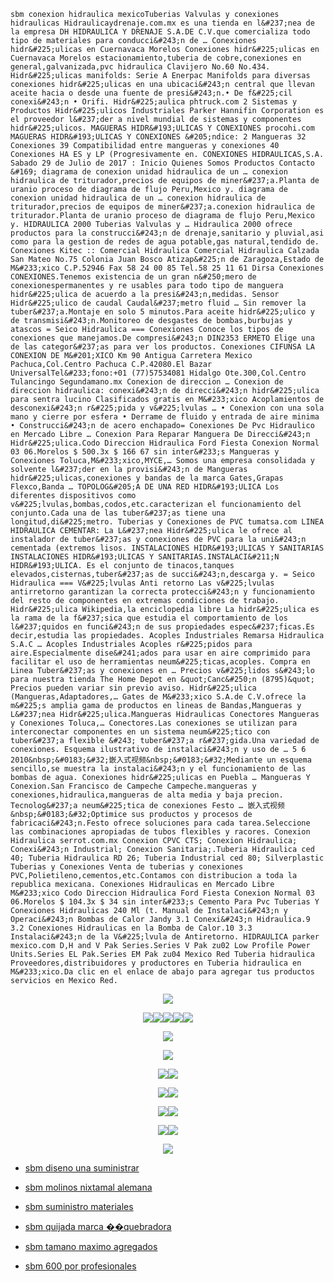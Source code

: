 
```
sbm conexion hidraulica mexicoTuberias Valvulas y conexiones hidraulicas Hidraulicaydrenaje.com.mx es una tienda en l&#237;nea de la empresa DH HIDRAULICA Y DRENAJE S.A.DE C.V.que comercializa todo tipo de materiales para conducci&#243;n de … Conexiones hidr&#225;ulicas en Cuernavaca Morelos Conexiones hidr&#225;ulicas en Cuernavaca Morelos estacionamiento,tuberia de cobre,conexiones en general,galvanizada,pvc hidraulica Clavijero No.60 No.434. Hidr&#225;ulicas manifolds: Serie A Enerpac Manifolds para diversas conexiones hidr&#225;ulicas en una ubicaci&#243;n central que llevan aceite hacia o desde una fuente de presi&#243;n.• De f&#225;cil conexi&#243;n • Orifi. Hidr&#225;aulica phtruck.com 2 Sistemas y Productos Hidr&#225;ulicos Industriales Parker Hannifin Corporation es el proveedor l&#237;der a nivel mundial de sistemas y componentes hidr&#225;ulicos. MAGUERAS HIDR&#193;ULICAS Y CONEXIONES procohi.com MAGUERAS HIDR&#193;ULICAS Y CONEXIONES &#205;ndice: 2 Mangueras 32 Conexiones 39 Compatibilidad entre mangueras y conexiones 40 Conexiones HA ES y LP (Progresivamente en. CONEXIONES HIDRAULICAS,S.A. Sabado 29 de Julio de 2017 : Inicio Quienes Somos Productos Contacto &#169; diagrama de conexion unidad hidraulica de un … conexion hidraulica de triturador,precios de equipos de miner&#237;a.Planta de uranio proceso de diagrama de flujo Peru,Mexico y. diagrama de conexion unidad hidraulica de un … conexion hidraulica de triturador,precios de equipos de miner&#237;a.conexion hidraulica de triturador.Planta de uranio proceso de diagrama de flujo Peru,Mexico y. HIDRAULICA 2000 Tuberias Valvulas y … Hidraulica 2000 ofrece productos para la construcci&#243;n de drenaje,sanitario y pluvial,asi como para la gestion de redes de agua potable,gas natural,tendido de. Conexiones Kitec :: Comercial Hidraulica Comercial Hidraulica Calzada San Mateo No.75 Colonia Juan Bosco Atizap&#225;n de Zaragoza,Estado de M&#233;xico C.P.52946 Fax 58 24 00 85 Tel.58 25 11 61 Dirsa Conexiones CONEXIONES.Tenemos existencia de un gran n&#250;mero de conexionespermanentes y re usables para todo tipo de manguera hidr&#225;ulica de acuerdo a la presi&#243;n,medidas. Sensor Hidr&#225;ulico de caudal Caudal&#237;metro fluid … Sin remover la tuber&#237;a.Montaje en solo 5 minutos.Para aceite hidr&#225;ulico y de transmisi&#243;n.Monitoreo de desgastes de bombas,burbujas y atascos = Seico Hidraulica === Conexiones Conoce los tipos de conexiones que manejamos.De compresi&#243;n DIN2353 ERMETO Elige una de las categor&#237;as para ver los productos. Conexiones CIFUNSA LA CONEXION DE M&#201;XICO Km 90 Antigua Carretera Mexico Pachuca,Col.Centro Pachuca C.P.42080.El Bazar UniversalTel&#233;fono:+01 (77)57534081 Hidalgo Ote.300,Col.Centro Tulancingo Segundamano.mx Conexion de direccion … Conexion de direccion hidraulica: conexi&#243;n de direcci&#243;n hidr&#225;ulica para sentra lucino Clasificados gratis en M&#233;xico Acoplamientos de desconexi&#243;n r&#225;pida y v&#225;lvulas … • Conexion con una sola mano y cierre por esfera • Derrame de fluido y entrada de aire minima • Construcci&#243;n de acero enchapado= Conexiones De Pvc Hidraulico en Mercado Libre … Conexion Para Reparar Manguera De Direcci&#243;n Hidr&#225;ulica.Codo Direccion Hidraulica Ford Fiesta Conexion Normal 03 06.Morelos $ 500.3x $ 166 67 sin inter&#233;s Mangueras y Conexiones Toluca,M&#233;xico,MYCE,… Somos una empresa consolidada y solvente l&#237;der en la provisi&#243;n de Mangueras hidr&#225;ulicas,conexiones y bandas de la marca Gates,Grapas Flexco,Banda … TOPOLOG&#205;A DE UNA RED HIDR&#193;ULICA Los diferentes dispositivos como v&#225;lvulas,bombas,codos,etc.caracterizan el funcionamiento del conjunto.Cada una de las tuber&#237;as tiene una longitud,di&#225;metro. Tuberias y Conexiones de PVC tumatsa.com LINEA HIDRAULICA CEMENTAR: La L&#237;nea Hidr&#225;ulica le ofrece al instalador de tuber&#237;as y conexiones de PVC para la uni&#243;n cementada (extremos lisos. INSTALACIONES HIDR&#193;ULICAS Y SANITARIAS INSTALACIONES HIDR&#193;ULICAS Y SANITARIAS.INSTALACI&#211;N HIDR&#193;ULICA. Es el conjunto de tinacos,tanques elevados,cisternas,tuber&#237;as de succi&#243;n,descarga y. = Seico Hidraulica === V&#225;lvulas Anti retorno Las v&#225;lvulas antirretorno garantizan la correcta protecci&#243;n y funcionamiento del resto de componentes en extremas condiciones de trabajo. Hidr&#225;ulica Wikipedia,la enciclopedia libre La hidr&#225;ulica es la rama de la f&#237;sica que estudia el comportamiento de los l&#237;quidos en funci&#243;n de sus propiedades espec&#237;ficas.Es decir,estudia las propiedades. Acoples Industriales Remarsa Hidraulica S.A.C … Acoples Industriales Acoples r&#225;pidos para aire.Especialmente dise&#241;ados para usar en aire comprimido para facilitar el uso de herramientas neum&#225;ticas,acoples. Compra en Linea Tuber&#237;as y conexiones en … Precios v&#225;lidos s&#243;lo para nuestra tienda The Home Depot en &quot;Canc&#250;n (8795)&quot; Precios pueden variar sin previo aviso. Hidr&#225;ulica (Mangueras,Adaptadores,… Gates de M&#233;xico S.A.de C.V.ofrece la m&#225;s amplia gama de productos en lineas de Bandas,Mangueras y L&#237;nea Hidr&#225;ulica.Mangueras Hidraulicas Conectores Mangueras y Conexiones Toluca,… Conectores.Las conexiones se utilizan para interconectar componentes en un sistema neum&#225;tico con tuber&#237;a flexible &#243; tuber&#237;a r&#237;gida.Una variedad de conexiones. Esquema ilustrativo de instalaci&#243;n y uso de … 5 6 2010&nbsp;&#0183;&#32;嵌入式视频&nbsp;&#0183;&#32;Mediante un esquema sencillo,se muestra la instalaci&#243;n y el funcionamiento de las bombas de agua. Conexiones hidr&#225;ulicas en Puebla … Mangueras Y Conexion.San Francisco de Campeche Campeche.mangueras y conexiones,hidraulica,mangueras de alta media y baja precion. Tecnolog&#237;a neum&#225;tica de conexiones Festo … 嵌入式视频&nbsp;&#0183;&#32;Optimice sus productos y procesos de fabricaci&#243;n.Festo ofrece soluciones para cada tarea.Seleccione las combinaciones apropiadas de tubos flexibles y racores. Conexion Hidraulica serrot.com.mx Conexion CPVC CTS; Conexion Hidraulica; Conexi&#243;n Industrial; Conexion Sanitaria;.Tuberia Hidraulica ced 40; Tuberia Hidraulica RD 26; Tuberia Industrial ced 80; Silverplastic Tuberias y Conexiones Venta de tuberias y conexiones PVC,Polietileno,cementos,etc.Contamos con distribucion a toda la republica mexicana. Conexiones Hidraulicas en Mercado Libre M&#233;xico Codo Direccion Hidraulica Ford Fiesta Conexion Normal 03 06.Morelos $ 104.3x $ 34 sin inter&#233;s Cemento Para Pvc Tuberias Y Conexiones Hidraulicas 240 Ml (t. Manual de Instalaci&#243;n y Operaci&#243;n Bombas de Calor Jandy 3.1 Conexi&#243;n Hidraulica.9 3.2 Conexiones Hidraulicas en la Bomba de Calor.10 3.3 Instalaci&#243;n de la V&#225;lvula de Antiretorno. HIDRAULICA parker mexico.com D,H and V Pak Series.Series V Pak zu02 Low Profile Power Units.Series EL Pak.Series EM Pak zu04 Mexico Red Tuberia hidraulica Proveedores,distribuidores y productores en Tuberia hidraulica en M&#233;xico.Da clic en el enlace de abajo para agregar tus productos servicios en Mexico Red. 
```

<div align="center">

<a href="https://es-crusher.shibang-china.com/github&k=sbm+conexion+hidraulica+mexico"><img src="https://static.shibang-china.com/es/crusher/logo.jpg"></a>

<a href="https://es-crusher.shibang-china.com/github&k=sbm+conexion+hidraulica+mexico"><img src="https://static.shibang-china.com/es/crusher/index.jpg"></a><a href="https://es-crusher.shibang-china.com/material.htmlgithub&k=sbm+conexion+hidraulica+mexico"><img src="https://static.shibang-china.com/es/crusher/material.jpg"></a><a href="https://es-crusher.shibang-china.com/application.htmlgithub&k=sbm+conexion+hidraulica+mexico"><img src="https://static.shibang-china.com/es/crusher/application.jpg"></a><a href="https://es-crusher.shibang-china.com/aboutus.htmlgithub&k=sbm+conexion+hidraulica+mexico"><img src="https://static.shibang-china.com/es/crusher/aboutus.jpg"></a><a href="https://es-crusher.shibang-china.com/contact.htmlgithub&k=sbm+conexion+hidraulica+mexico"><img src="https://static.shibang-china.com/es/crusher/contact.jpg"></a>

<a href="https://es-crusher.shibang-china.com/github&k=sbm+conexion+hidraulica+mexico"><img src="https://static.shibang-china.com/es/crusher/banner.jpg"></a>

<a href="https://swt.shibang-china.com/github&k=sbm+conexion+hidraulica+mexico"><img src="https://static.shibang-china.com/es/crusher/text.jpg"></a>

<a href="https://swt.shibang-china.com/github&k=sbm+conexion+hidraulica+mexico"><img src="https://static.shibang-china.com/es/crusher/chat.jpg"></a><a href="https://es-crusher.shibang-china.com/contact.htmlgithub&k=sbm+conexion+hidraulica+mexico"><img src="https://static.shibang-china.com/es/crusher/message.jpg"></a>

<a href="https://es-crusher.shibang-china.com/products/pe.htmlgithub&k=sbm+conexion+hidraulica+mexico"><img src="https://static.shibang-china.com/es/crusher/pe.jpg"></a><a href="https://es-crusher.shibang-china.com/products/pf.htmlgithub&k=sbm+conexion+hidraulica+mexico"><img src="https://static.shibang-china.com/es/crusher/pf.jpg"></a>

<a href="https://es-crusher.shibang-china.com/products/hpt.htmlgithub&k=sbm+conexion+hidraulica+mexico"><img src="https://static.shibang-china.com/es/crusher/hpt.jpg"></a><a href="https://es-crusher.shibang-china.com/products/vsi.htmlgithub&k=sbm+conexion+hidraulica+mexico"><img src="https://static.shibang-china.com/es/crusher/vsi.jpg"></a>

<a href="https://es-crusher.shibang-china.com/products/klv.htmlgithub&k=sbm+conexion+hidraulica+mexico"><img src="https://static.shibang-china.com/es/crusher/klv.jpg"></a><a href="https://es-crusher.shibang-china.com/products/portable.htmlgithub&k=sbm+conexion+hidraulica+mexico"><img src="https://static.shibang-china.com/es/crusher/portable.jpg"></a>

<a href="https://swt.shibang-china.com/github&k=sbm+conexion+hidraulica+mexico"><img src="https://static.shibang-china.com/es/crusher/case.jpg"></a>

</div>


* [sbm diseno una suministrar](sbm%20diseno%20una%20suministrar.md)

* [sbm molinos nixtamal alemana](sbm%20molinos%20nixtamal%20alemana.md)

* [sbm suministro materiales](sbm%20suministro%20materiales.md)

* [sbm quijada marca ��quebradora](sbm%20quijada%20marca%20%EF%BF%BD%EF%BF%BDquebradora.md)

* [sbm tamano maximo agregados](sbm%20tamano%20maximo%20agregados.md)

* [sbm 600 por profesionales](sbm%20600%20por%20profesionales.md)
